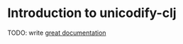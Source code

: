 # Introduction to unicodify-clj

TODO: write [great documentation](http://jacobian.org/writing/what-to-write/)
